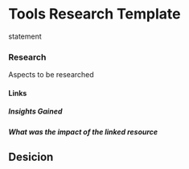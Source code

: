 <!--
START OF: tools-evaluation-research-template.md
Purpose: Perform research on tools and write their implications for project decisions.
Update Frequency: Each time a tools selection question needs answers.
Location: docs/research/performance/tools-evaluation-research-template.md
-->

# Tools Research Template

statement

### Research

Aspects to be researched

#### Links

##### Insights Gained

##### What was the impact of the linked resource



## Desicion


<!-- END OF: tools-evaluation-research-template.md -->
